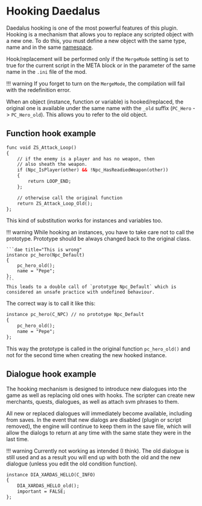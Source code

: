 # Hooking Daedalus
Daedalus hooking is one of the most powerful features of this plugin. Hooking is a mechanism that allows you to replace any scripted object with a new one. To do this, you must define a new object with the same type, name and in the same [namespace](../namespaces.md).

Hook/replacement will be performed only if the `MergeMode` setting is set to true for the current script in the META block or in the parameter of the same name in the `.ini` file of the mod.

!!! warning
    If you forget to turn on the `MergeMode`, the compilation will fail with the redefinition error.

When an object (instance, function or variable) is hooked/replaced, the original one is available under the same name with the `_old` suffix (`PC_Hero` -> `PC_Hero_old`). This allows you to refer to the old object.

## Function hook example
```dae
func void ZS_Attack_Loop()
{
    // if the enemy is a player and has no weapon, then
    // also sheath the weapon.
    if (Npc_IsPlayer(other) && !Npc_HasReadiedWeapon(other))
    {
        return LOOP_END;
    };

    // otherwise call the original function
    return ZS_Attack_Loop_Old();
};
```

This kind of substitution works for instances and variables too.

!!! warning
    While hooking an instances, you have to take care not to call the prototype. Prototype should be always changed back to the original class.
  
    
    ```dae title="This is wrong"
    instance pc_hero(Npc_Default)
    {
        pc_hero_old();
        name = "Pepe";
    };
    ```
    This leads to a double call of `prototype Npc_Default` which is considered an unsafe practice with undefined behaviour.

The correct way is to call it like this:
```dae
instance pc_hero(C_NPC) // no prototype Npc_Default
{
    pc_hero_old();
    name = "Pepe";
};  
```
This way the prototype is called in the original function `pc_hero_old()` and not for the second time when creating the new hooked instance.

## Dialogue hook example

The hooking mechanism is designed to introduce new dialogues into the game as well as replacing old ones with hooks. The scripter can create new merchants, quests, dialogues, as well as attach svm phrases to them.
  
All new or replaced dialogues will immediately become available, including from saves. In the event that new dialogs are disabled (plugin or script removed), the engine will continue to keep them in the save file, which will allow the dialogs to return at any time with the same state they were in the last time.

!!! warning
    Currently not working as intended (I think). The old dialogue is still used and as a result you will end up with both the old and the new dialogue (unless you edit the old condition function).
  
```dae
instance DIA_XARDAS_HELLO(C_INFO)
{
    DIA_XARDAS_HELLO_old();
    important = FALSE;
};
```
  

